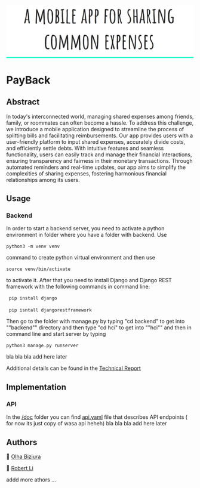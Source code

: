 ![Project Header](/figures/label.png)

# PayBack

## Abstract

In today's interconnected world, managing shared expenses among friends, family, or roommates can often become a hassle. To address this challenge, we introduce a mobile application designed to streamline the process of splitting bills and facilitating reimbursements. Our app provides users with a user-friendly platform to input shared expenses, accurately divide costs, and efficiently settle debts. With intuitive features and seamless functionality, users can easily track and manage their financial interactions, ensuring transparency and fairness in their monetary transactions. Through automated reminders and real-time updates, our app aims to simplify the complexities of sharing expenses, fostering harmonious financial relationships among its users.

## Usage

### Backend 
In order to start a backend server, you need to activate a python environment in folder where you have a folder with backend. Use
```
python3 -m venv venv
```
command to create python virtual environment and then use 
```
source venv/bin/activate
```
 to activate it. 
After that you need to install Django and Django REST framework with the following commands in command line: 
```
 pip install django

 pip isntall djangorestframework
```
Then go to the folder with manage.py by typing "cd backend" to get into ""backend"" directory and then type "cd hci" to get into ""hci"" and then in command line and start server by typing 
```
python3 manage.py runserver
```
bla bla bla add here later 

Additional details can be found in the [Technical Report](/reports/???)

## Implementation 

### API 
In the [/doc](/doc/) folder you can find [api.yaml](/doc/api.yaml) file that describes API endpoints
( for now its just copy of wasa api heheh)
bla bla bla add here later 

## Authors

:link: [Olha Biziura](https://github.com/olhabiziura)

:link: [Robert Li](https://github.com/mediolanum1)

addd more athors ... 

